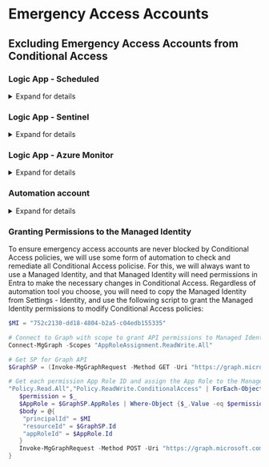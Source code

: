 # Emergency Access Accounts

## Excluding Emergency Access Accounts from Conditional Access

### Logic App - Scheduled
<details>
  <summary>Expand for details</summary><br>

<span style="display:block">[![Deploy to Azure](https://aka.ms/deploytoazurebutton)](https://portal.azure.com/#create/Microsoft.Template/uri/https%3A%2F%2Fraw.githubusercontent.com%2Fnathanmcnulty%2Fnathanmcnulty%2Frefs%2Fheads%2Fmain%2FEntra%2Femergency-access%2Femergency-access-exclusion.json)</span>

This solution exlcudes a security group from all CA policies, so you will need to create a security group and place your emergency access accounts in this group. Conditional Access caches group memberships, so there is no risk that an outage between Conditional Access and Entra ID will cause issues. You will need the security group objectId during deployment of the Logic App template below.

<img width="728" height="709" alt="image" src="https://github.com/user-attachments/assets/25608f7f-00dc-4e0c-8f3c-a16af389f92f" />
</details>

### Logic App - Sentinel

<details>
  <summary>Expand for details</summary><br>

<span style="display:block">[![Deploy to Azure](https://aka.ms/deploytoazurebutton)](https://portal.azure.com/#create/Microsoft.Template/uri/https%3A%2F%2Fraw.githubusercontent.com%2Fnathanmcnulty%2Fnathanmcnulty%2Frefs%2Fheads%2Fmain%2FEntra%2Femergency-access%2Femergency-access-exclusion-sentinel.json)</span>

This solution uses a Sentinel NRT Analytics rule to create an alert that triggers a Logic App. The Logic App only runs when an alert is created (so only when a Conditional Access change is detected), and this reduces cost by not running as often as well as limiting the number of actions because it only needs to process the one Conditional Access policy that was created or changed rather than processing all policies.<br><br>

The query below excludes the Managed Identity (to avoid loops) based on the default name of the Logic app, so if you change the name of the Logic App, you will need to change the query below to reflect the name of the Logic App. Sentinel will also need to be granted permissions on the resource group containing the Logic app.<br><br>

```kql
AuditLogs
| where OperationName in ("Add conditional access policy","Update conditional access policy")
| extend CAPolicyId = parse_json(TargetResources)[0]["id"]
| where Identity != "emergency-access-exclusion-sentinel"
//| where parse_json(InitiatedBy)["app"]["appId"] == '' // Uncomment to exclude all modifications made by apps
```
</details>

### Logic App - Azure Monitor

<details>
  <summary>Expand for details</summary><br>
This solution is nearly identical to the Sentinel method above except that Azure Monitor (Log Analytics) can only run the query on an interval (1, 5, 10, or 15 minutes), and the cost to enable alerts may actually be more expensive than running Logic Apps on a schedule. The value here is if you inted to (or already do) create lots of alerts based on your Azure Monitor data.<br><br>
  
The query already excludes the Identity that is based on the default name of the Logic App. If you change the name of the Logic App, you will need to change the query below to reflect the name of the Logic App.<br><br>

```kql
AuditLogs
| where OperationName in ("Add conditional access policy","Update conditional access policy")
| extend CAPolicyId = parse_json(TargetResources)[0]["id"]
| where Identity != "emergency-access-exclusion"
//| where parse_json(InitiatedBy)["app"]["appId"] == '' // Uncomment to exclude all modifications made by apps
```
</details>

### Automation account

<details>
  <summary>Expand for details</summary><br>
This solution uses a PowerShell runbook in an Azure Automation account, and it can be configured to run on a schedule or triggered via a webhook. I plan to create an Azure Developer CLI (azd) deployment for this and a few other solutions as a showcase of how that tool works, but for now you can simply copy the code from the script here:
https://github.com/nathanmcnulty/nathanmcnulty/blob/main/Entra/emergency-access/emergency-access-exclusion.ps1
</details>

### Granting Permissions to the Managed Identity

To ensure emergency access accounts are never blocked by Conditional Access policies, we will use some form of automation to check and remediate all Conditional Access policise. For this, we will always want to use a Managed Identity, and that Managed Identity will need permissions in Entra to make the necessary changes in Conditional Access. Regardless of automation tool you choose, you will need to copy the Managed Identity from Settings - Identity, and use the following script to grant the Managed Identity permissions to modify Conditional Access policies:

```powershell
$MI = "752c2130-dd18-4804-b2a5-c04edb155335"

# Connect to Graph with scope to grant API permissions to Managed Identity
Connect-MgGraph -Scopes "AppRoleAssignment.ReadWrite.All"

# Get SP for Graph API
$GraphSP = (Invoke-MgGraphRequest -Method GET -Uri "https://graph.microsoft.com/v1.0/servicePrincipals?`$filter=appId eq '00000003-0000-0000-c000-000000000000'").value

# Get each permission App Role ID and assign the App Role to the Managed Identity
"Policy.Read.All","Policy.ReadWrite.ConditionalAccess" | ForEach-Object {
   $permission = $_
   $AppRole = $GraphSP.AppRoles | Where-Object {$_.Value -eq $permission -and $_.AllowedMemberTypes -contains "Application"}
   $body = @{
    "principalId" = $MI
    "resourceId" = $GraphSP.Id
    "appRoleId" = $AppRole.Id
   }
   Invoke-MgGraphRequest -Method POST -Uri "https://graph.microsoft.com/v1.0/servicePrincipals/$MI/appRoleAssignments" -Body ($body | ConvertTo-Json) -ContentType "application/json"
}
```

